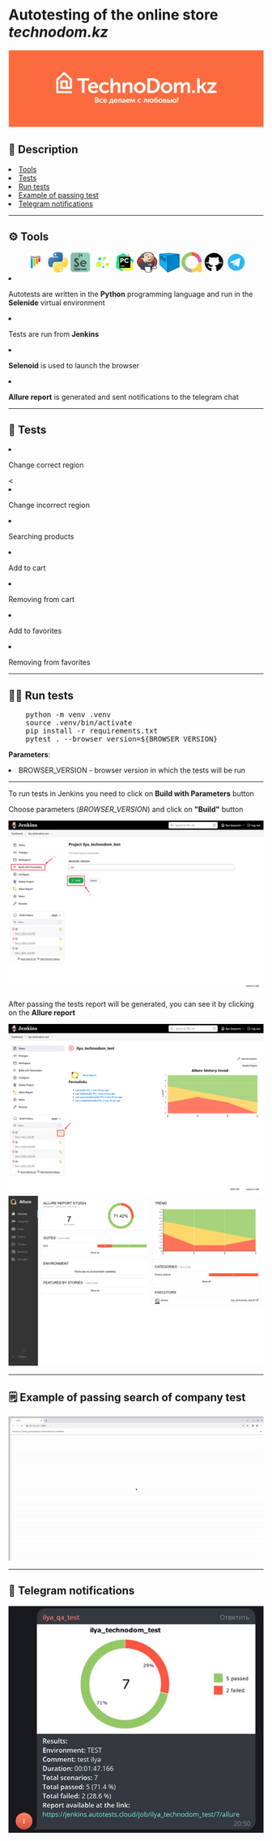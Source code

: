 <h1>Autotesting of the online store <i>technodom.kz</i></h1>


<p align="center">
    <img src="design/logo.png">
</p>

<h2> 📖 Description</h2>
<li><a href="#tools">Tools</a></li>
<li><a href="#tests">Tests</a></li>
<li><a href="#run-tests">Run tests</a></li>
<li><a href="#test-example">Example of passing test</a></li>
<li><a href="#telegram-notification">Telegram notifications</a></li>

---

<h2 id="tools"> ⚙️ Tools</h2>
<div align="center">
    <img title="Pytest" width="40" src="design/pytest.png">
    <img title="Python" width="40" src="design/python.png">
    <img title="Selenium" width="40" src="design/selenium.png">
    <img title="Selene" width="40" src="design/selene.png">
    <img title="PyCharm" width="40" src="design/pycharm.png">
    <img title="Jenkins" width="40" height="40" src="design/jenkins.png">
    <img title="Selenoid" width="40" src="design/selenoid.png">
    <img title="Allure" width="40" src="design/allure.png">
    <img title="Github" width="40" src="design/github.png">
    <img title="Telegram" width="40" src="design/telegram.png">
</div>
<li><p>Autotests are written in the <b>Python</b> programming language and run in the <b>Selenide</b> virtual environment</p>
<li><p>Tests are run from <b>Jenkins</b></p>
<li><p><b>Selenoid</b> is used to launch the browser</p>
<li><p><b>Allure report</b> is generated and sent notifications to the telegram chat</p>

---

<h2 id="tests"> 🐞 Tests</h2>

<li><p> Change correct region</p><
<li><p> Change incorrect region</p>
<li><p> Searching products</p>
<li><p> Add to cart</p>
<li><p> Removing from cart</p>
<li><p> Add to favorites</p>
<li><p> Removing from favorites</p>


---

<h2 id="run-tests"> 🏃‍♂️ Run tests</h2>

<pre>
    python -m venv .venv
    source .venv/bin/activate
    pip install -r requirements.txt
    pytest . --browser_version=${BROWSER_VERSION}
</pre>
<p><b>Parameters</b>: 
    <li>BROWSER_VERSION - browser version in which the tests will be run</li>
</p>

---

<p>To run tests in Jenkins you need to click on <b>Build with Parameters</b> button</p>
<p>Сhoose parameters (<i>BROWSER_VERSION</i>) and click on <b>"Build"</b> button</p>
<img src="design/screenshot_1.png" alt="parameters">
<p>After passing the tests report will be generated, you can see it by clicking on the <b>Allure report</b></p>
<img src="design/screenshot_2.png" alt="allure-report">
<img src="design/screenshot_3.png" alt="allure-result">

---

<h2 id="test-example"> 🗒️ Example of passing search of company test</h2>
<img src="design/example.gif" alt="test">

---

<h2 id="telegram-notification"> 🔔 Telegram notifications</h2>
<img src="design/screenshot_4.png" alt="report-telegram">
